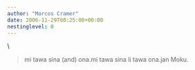 ```yaml
---
author: "Marcos Cramer"
date: 2006-11-29T00:25:00+00:00
nestinglevel: 0
---
```

\
> mi tawa sina (and) ona.mi tawa sina li tawa ona.jan Moku.